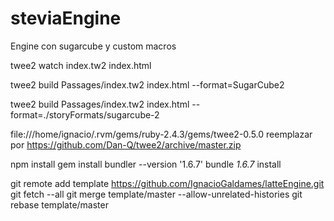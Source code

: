 # steviaEngine
Engine con sugarcube y custom macros

twee2 watch index.tw2 index.html

twee2 build Passages/index.tw2 index.html --format=SugarCube2

twee2 build Passages/index.tw2 index.html --format=./storyFormats/sugarcube-2

file:///home/ignacio/.rvm/gems/ruby-2.4.3/gems/twee2-0.5.0 reemplazar por https://github.com/Dan-Q/twee2/archive/master.zip

npm install
gem install bundler --version '1.6.7'
bundle _1.6.7_ install

git remote add template https://github.com/IgnacioGaldames/latteEngine.git
git fetch --all
git merge template/master --allow-unrelated-histories
git rebase template/master